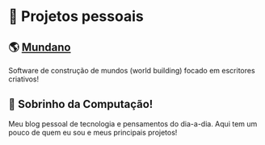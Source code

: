 # :rocket: Projetos pessoais

## :earth_americas: [Mundano](/pages/projetos/mundano)

Software de construção de mundos (world building) focado em escritores criativos!

## :penguin: Sobrinho da Computação!

Meu blog pessoal de tecnologia e pensamentos do dia-a-dia. Aqui tem um pouco de quem eu sou e meus principais projetos!